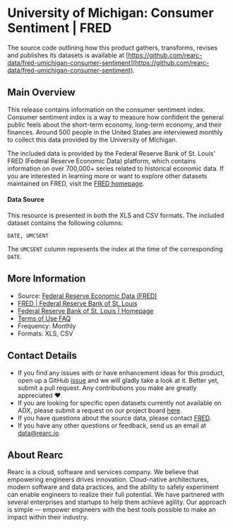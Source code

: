University of Michigan: Consumer Sentiment | FRED
=========================

The source code outlining how this product gathers, transforms, revises and publishes its datasets is available at [https://github.com/rearc-data/fred-umichigan-consumer-sentiment](https://github.com/rearc-data/fred-umichigan-consumer-sentiment).

## Main Overview

This release contains information on the consumer sentiment index. Consumer sentiment index is a way to measure how confident the general public feels about the short-term economy, long-term economy, and their finances. Around 500 people in the United States are interviewed monthly to collect this data provided by the University of Michigan.

The included data is provided by the Federal Reserve Bank of St. Louis' FRED (Federal Reserve Economic Data) platform, which contains information on over 700,000+ series related to historical economic data. If you are interested in learning more or want to explore other datasets maintained on FRED, visit the [FRED homepage](https://fred.stlouisfed.org/).


#### Data Source

This resource is presented in both the XLS and CSV formats. The included dataset contains the following columns:

`DATE, UMCSENT`

The `UMCSENT` column represents the index at the time of the corresponding `DATE`.  


## More Information
- Source: [Federal Reserve Economic Data (FRED)](https://fred.stlouisfed.org/series/UMCSENT)
- [FRED | Federal Reserve Bank of St. Louis](https://fred.stlouisfed.org/)
- [Federal Reserve Bank of St. Louis | Homepage](https://www.stlouisfed.org/)
- [Terms of Use FAQ](https://fred.stlouisfed.org/legal/)
- Frequency: Monthly
- Formats: XLS, CSV

## Contact Details
- If you find any issues with or have enhancement ideas for this product, open up a GitHub [issue](https://github.com/rearc-data/fred-umichigan-consumer-sentiment/issues) and we will gladly take a look at it. Better yet, submit a pull request. Any contributions you make are greatly appreciated :heart:.
- If you are looking for specific open datasets currently not available on ADX, please submit a request on our project board [here](https://github.com/rearc-data/covid-datasets-aws-data-exchange/projects/1).
- If you have questions about the source data, please contact [FRED](https://fred.stlouisfed.org/contactus/).
- If you have any other questions or feedback, send us an email at data@rearc.io.

## About Rearc
Rearc is a cloud, software and services company. We believe that empowering engineers drives innovation. Cloud-native architectures, modern software and data practices, and the ability to safely experiment can enable engineers to realize their full potential. We have partnered with several enterprises and startups to help them achieve agility. Our approach is simple — empower engineers with the best tools possible to make an impact within their industry.
